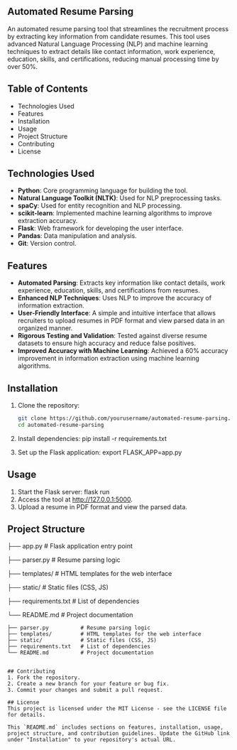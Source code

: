 ## Automated Resume Parsing

An automated resume parsing tool that streamlines the recruitment process by extracting key information from candidate resumes. This tool uses advanced Natural Language Processing (NLP) and machine learning techniques to extract details like contact information, work experience, education, skills, and certifications, reducing manual processing time by over 50%.

## Table of Contents
- Technologies Used
- Features
- Installation
- Usage
- Project Structure
- Contributing
- License

## Technologies Used
- **Python**: Core programming language for building the tool.
- **Natural Language Toolkit (NLTK)**: Used for NLP preprocessing tasks.
- **spaCy**: Used for entity recognition and NLP processing.
- **scikit-learn**: Implemented machine learning algorithms to improve extraction accuracy.
- **Flask**: Web framework for developing the user interface.
- **Pandas**: Data manipulation and analysis.
- **Git**: Version control.

## Features
- **Automated Parsing**: Extracts key information like contact details, work experience, education, skills, and certifications from resumes.
- **Enhanced NLP Techniques**: Uses NLP to improve the accuracy of information extraction.
- **User-Friendly Interface**: A simple and intuitive interface that allows recruiters to upload resumes in PDF format and view parsed data in an organized manner.
- **Rigorous Testing and Validation**: Tested against diverse resume datasets to ensure high accuracy and reduce false positives.
- **Improved Accuracy with Machine Learning**: Achieved a 60% accuracy improvement in information extraction using machine learning algorithms.

## Installation
1. Clone the repository:
     ```bash
   git clone https://github.com/yourusername/automated-resume-parsing.git
   cd automated-resume-parsing

2. Install dependencies:
    pip install -r requirements.txt

3. Set up the Flask application:
    export FLASK_APP=app.py

## Usage
1. Start the Flask server:
    flask run
2. Access the tool at http://127.0.0.1:5000.
3. Upload a resume in PDF format and view the parsed data.

## Project Structure
├── app.py             # Flask application entry point

├── parser.py          # Resume parsing logic

├── templates/         # HTML templates for the web interface

├── static/            # Static files (CSS, JS)

├── requirements.txt   # List of dependencies

└── README.md          # Project documentation

```├── app.py             # Flask application entry point
├── parser.py          # Resume parsing logic
├── templates/         # HTML templates for the web interface
├── static/            # Static files (CSS, JS)
├── requirements.txt   # List of dependencies
└── README.md          # Project documentation


## Contributing
1. Fork the repository.
2. Create a new branch for your feature or bug fix.
3. Commit your changes and submit a pull request.

## License
This project is licensed under the MIT License - see the LICENSE file for details.

This `README.md` includes sections on features, installation, usage, project structure, and contribution guidelines. Update the GitHub link under "Installation" to your repository's actual URL.
